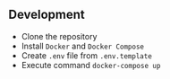 ## Development

- Clone the repository
- Install `Docker` and `Docker Compose`
- Create `.env` file from `.env.template`
- Execute command `docker-compose up`
